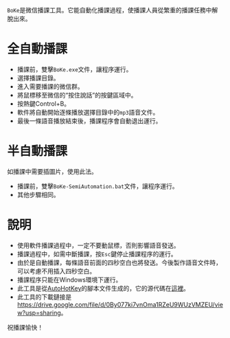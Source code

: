 `BoKe`是微信播課工具。它能自動化播課過程，使播課人員從繁重的播課任務中解脫出來。

# 全自動播課

- 播課前，雙擊`BoKe.exe`文件，讓程序運行。
- 選擇播課目錄。
- 進入需要播課的微信群。
- 將鼠標移至微信的“按住說話”的按鍵區域中。
- 按熱鍵Control+B。
- 軟件將自動開始逐條播放選擇目錄中的`mp3`語音文件。
- 最後一條語音播放結束後，播課程序會自動退出運行。

# 半自動播課

如播課中需要插圖片，使用此法。

- 播課前，雙擊`BoKe-SemiAutomation.bat`文件，讓程序運行。
- 其他步驟相同。

# 說明

- 使用軟件播課過程中，一定不要動鼠標，否則影響語音發送。
- 播課過程中，如需中斷播課，按`Esc`鍵停止播課程序的運行。
- 由於是自動播課，每條語音前面的四秒空白也將發送。今後製作語音文件時，可以考慮不用插入四秒空白。
- 播課程序只能在Windows環境下運行。
- 此工具是從[AutoHotKey][1]的腳本文件生成的，它的源代碼在[這裡][2]。
- 此工具的下載鏈接是<https://drive.google.com/file/d/0By077ki7vnOma1RZeU9WUzVMZEU/view?usp=sharing>。

祝播課愉快！

[1]: https://www.autohotkey.com/
[2]: https://github.com/fan-jiang/BoKe


